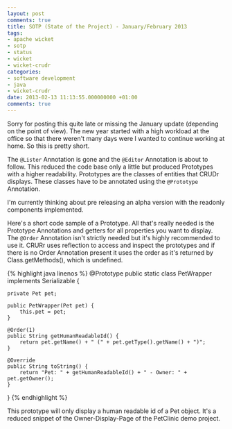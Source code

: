 ```yaml
---
layout: post
comments: true
title: SOTP (State of the Project) - January/February 2013
tags:
- apache wicket
- sotp
- status
- wicket
- wicket-crudr
categories:
- software development
- java
- wicket-crudr
date: 2013-02-13 11:13:55.000000000 +01:00
comments: true
---
```

Sorry for posting this quite late or missing the January update (depending on the point of view). The new year started with a high workload at the office so that there weren't many days were I wanted to continue working at home. So this is pretty short.


The `@Lister` Annotation is gone and the `@Editor` Annotation is about to follow. This reduced the code base only a little but produced Prototypes with a higher readability. Prototypes are the classes of entities that CRUDr displays. These classes have to be annotated using the `@Prototype` Annotation.


I'm currently thinking about pre releasing an alpha version with the readonly components implemented.

Here's a short code sample of a Prototype. All that's really needed is the Prototype Annotations and getters for all properties you want to display. The `@Order` Annotation isn't strictly needed but it's highly recommended to use it. CRURr uses reflection to access and inspect the prototypes and if there is no Order Annotation present it uses the order as it's returned by Class.getMethods(), which is undefined.

{% highlight java linenos %}
@Prototype
public static class PetWrapper implements Serializable {

    private Pet pet;

    public PetWrapper(Pet pet) {
        this.pet = pet;
    }

    @Order(1)
    public String getHumanReadableId() {
        return pet.getName() + " (" + pet.getType().getName() + ")";
    }

    @Override
    public String toString() {
        return "Pet: " + getHumanReadableId() + " - Owner: " + pet.getOwner();
    }

}
{% endhighlight %}

This prototype will only display a human readable id of a Pet object. It's a reduced snippet of the Owner-Display-Page of the PetClinic demo project.